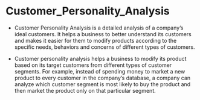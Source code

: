 # Customer_Personality_Analysis
* Customer Personality Analysis is a detailed analysis of a company’s ideal customers. It helps a business to better understand its customers and makes it easier for them to modify products according to the specific needs, behaviors and concerns of different types of customers.
  
* Customer personality analysis helps a business to modify its product based on its target customers from different types of customer segments. For example, instead of spending money to market a new product to every customer in the company’s database, a company can analyze which customer segment is most likely to buy the product and then market the product only on that particular segment.
